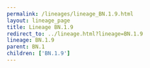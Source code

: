 ```yaml
---
permalink: /lineages/lineage_BN.1.9.html
layout: lineage_page
title: Lineage BN.1.9
redirect_to: ../lineage.html?lineage=BN.1.9
lineage: BN.1.9
parent: BN.1
children: ['BN.1.9']
---
```

